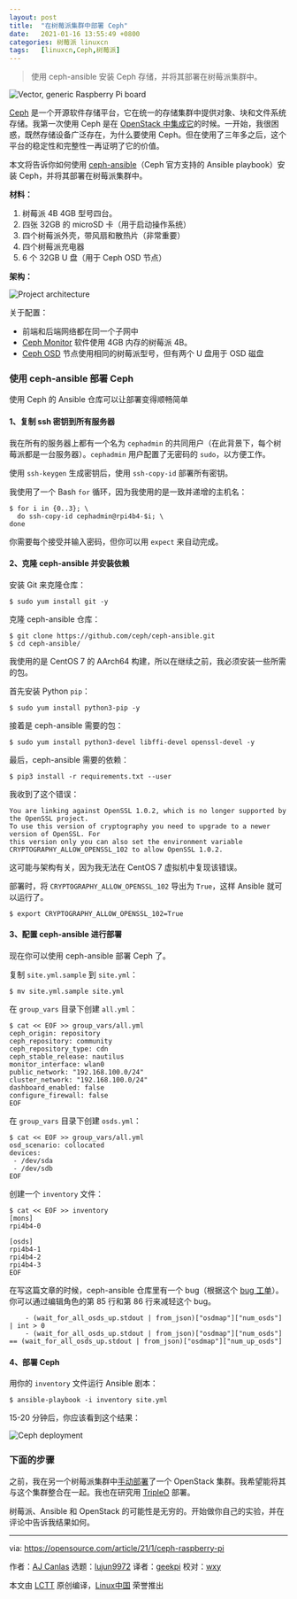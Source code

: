 ```yaml
---
layout: post
title:	"在树莓派集群中部署 Ceph"
date:	2021-01-16 13:55:49 +0800 
categories:	树莓派 linuxcn 
tags:	[linuxcn,Ceph,树莓派]
---
```




> 
> 使用 ceph-ansible 安装 Ceph 存储，并将其部署在树莓派集群中。
> 
> 
> 


![](/Asserts/Images//attachment/album/202101/16/135445mquduh2idu2pft22.jpg "Vector, generic Raspberry Pi board")


[Ceph](https://ceph.io/) 是一个开源软件存储平台，它在统一的存储集群中提供对象、块和文件系统存储。我第一次使用 Ceph 是在 [OpenStack 中集成它](https://opensource.com/business/15/1/introduction-ceph-storage-openstack)的时候。一开始，我很困惑，既然存储设备广泛存在，为什么要使用 Ceph。但在使用了三年多之后，这个平台的稳定性和完整性一再证明了它的价值。


本文将告诉你如何使用 [ceph-ansible](https://docs.ceph.com/projects/ceph-ansible/en/latest/index.html#)（Ceph 官方支持的 Ansible playbook）安装 Ceph，并将其部署在树莓派集群中。


**材料：**


1. 树莓派 4B 4GB 型号四台。
2. 四张 32GB 的 microSD 卡（用于启动操作系统）
3. 四个树莓派外壳，带风扇和散热片（非常重要）
4. 四个树莓派充电器
5. 6 个 32GB U 盘（用于 Ceph OSD 节点）


**架构：**


![Project architecture](/Asserts/Images//attachment/album/202101/16/135551r85dz81iuhx85n9h.png "Project architecture")


关于配置：


* 前端和后端网络都在同一个子网中
* [Ceph Monitor](https://docs.ceph.com/en/latest/glossary/#term-Ceph-Monitor) 软件使用 4GB 内存的树莓派 4B。
* [Ceph OSD](https://docs.ceph.com/en/latest/glossary/#term-OSD) 节点使用相同的树莓派型号，但有两个 U 盘用于 OSD 磁盘


### 使用 ceph-ansible 部署 Ceph


使用 Ceph 的 Ansible 仓库可以让部署变得顺畅简单


#### 1、复制 ssh 密钥到所有服务器


我在所有的服务器上都有一个名为 `cephadmin` 的共同用户（在此背景下，每个树莓派都是一台服务器）。`cephadmin` 用户配置了无密码的 `sudo`，以方便工作。


使用 `ssh-keygen` 生成密钥后，使用 `ssh-copy-id` 部署所有密钥。


我使用了一个 Bash `for` 循环，因为我使用的是一致并递增的主机名：



```
$ for i in {0..3}; \
  do ssh-copy-id cephadmin@rpi4b4-$i; \
done

```

你需要每个接受并输入密码，但你可以用 `expect` 来自动完成。


#### 2、克隆 ceph-ansible 并安装依赖


安装 Git 来克隆仓库：



```
$ sudo yum install git -y

```

克隆 ceph-ansible 仓库：



```
$ git clone https://github.com/ceph/ceph-ansible.git
$ cd ceph-ansible/

```

我使用的是 CentOS 7 的 AArch64 构建，所以在继续之前，我必须安装一些所需的包。


首先安装 Python `pip`：



```
$ sudo yum install python3-pip -y

```

接着是 ceph-ansible 需要的包：



```
$ sudo yum install python3-devel libffi-devel openssl-devel -y

```

最后，ceph-ansible 需要的依赖：



```
$ pip3 install -r requirements.txt --user

```

我收到了这个错误：



```
You are linking against OpenSSL 1.0.2, which is no longer supported by the OpenSSL project.
To use this version of cryptography you need to upgrade to a newer version of OpenSSL. For
this version only you can also set the environment variable
CRYPTOGRAPHY_ALLOW_OPENSSL_102 to allow OpenSSL 1.0.2.

```

这可能与架构有关，因为我无法在 CentOS 7 虚拟机中复现该错误。


部署时，将 `CRYPTOGRAPHY_ALLOW_OPENSSL_102` 导出为 `True`，这样 Ansible 就可以运行了。



```
$ export CRYPTOGRAPHY_ALLOW_OPENSSL_102=True

```

#### 3、配置 ceph-ansible 进行部署


现在你可以使用 ceph-ansible 部署 Ceph 了。


复制 `site.yml.sample` 到 `site.yml`：



```
$ mv site.yml.sample site.yml

```

在 `group_vars` 目录下创建 `all.yml`：



```
$ cat << EOF >> group_vars/all.yml
ceph_origin: repository
ceph_repository: community
ceph_repository_type: cdn
ceph_stable_release: nautilus
monitor_interface: wlan0
public_network: "192.168.100.0/24"
cluster_network: "192.168.100.0/24"
dashboard_enabled: false
configure_firewall: false
EOF

```

在 `group_vars` 目录下创建 `osds.yml`：



```
$ cat << EOF >> group_vars/all.yml
osd_scenario: collocated
devices:
 - /dev/sda
 - /dev/sdb
EOF

```

创建一个 `inventory` 文件：



```
$ cat << EOF >> inventory
[mons]
rpi4b4-0

[osds]
rpi4b4-1
rpi4b4-2
rpi4b4-3
EOF

```

在写这篇文章的时候，ceph-ansible 仓库里有一个 bug（根据这个 [bug 工单](https://tracker.ceph.com/issues/43430)）。你可以通过编辑角色的第 85 行和第 86 行来减轻这个 bug。



```
    - (wait_for_all_osds_up.stdout | from_json)["osdmap"]["num_osds"] | int > 0
    - (wait_for_all_osds_up.stdout | from_json)["osdmap"]["num_osds"] == (wait_for_all_osds_up.stdout | from_json)["osdmap"]["num_up_osds"]

```

#### 4、部署 Ceph


用你的 `inventory` 文件运行 Ansible 剧本：



```
$ ansible-playbook -i inventory site.yml

```

15-20 分钟后，你应该看到这个结果：


![Ceph deployment](/Asserts/Images//attachment/album/202101/16/135551sr7xjrjj7n5xyik7.png "Ceph deployment")


### 下面的步骤


之前，我在另一个树莓派集群中[手动部署](https://opensource.com/article/20/12/openstack-raspberry-pi)了一个 OpenStack 集群。我希望能将其与这个集群整合在一起。我也在研究用 [TripleO](https://wiki.openstack.org/wiki/TripleO) 部署。


树莓派、Ansible 和 OpenStack 的可能性是无穷的。开始做你自己的实验，并在评论中告诉我结果如何。




---


via: <https://opensource.com/article/21/1/ceph-raspberry-pi>


作者：[AJ Canlas](https://opensource.com/users/ajscanlas) 选题：[lujun9972](https://github.com/lujun9972) 译者：[geekpi](https://github.com/geekpi) 校对：[wxy](https://github.com/wxy)


本文由 [LCTT](https://github.com/LCTT/TranslateProject) 原创编译，[Linux中国](https://linux.cn/) 荣誉推出
